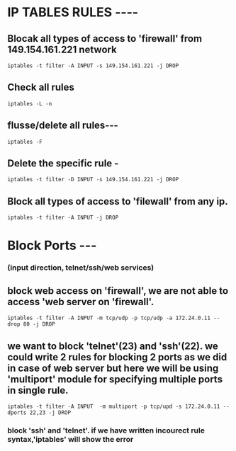 # IP TABLES RULES ----

## Blocak all types of access to 'firewall' from 149.154.161.221 network 
```
iptables -t filter -A INPUT -s 149.154.161.221 -j DROP
```

## Check all rules 
```
iptables -L -n
```

## flusse/delete all rules---
```
iptables -F 
```

## Delete the specific rule -
```
iptables -t filter -D INPUT -s 149.154.161.221 -j DROP 
```

## Block all types of access to 'filewall' from any ip. 
```
iptables -t filter -A INPUT -j DROP 
```

# Block Ports ---
### (input direction, telnet/ssh/web services)

## block web access on 'firewall', we are not able to access 'web server on 'firewall'.
```
iptables -t filter -A INPUT -m tcp/udp -p tcp/udp -a 172.24.0.11 --drop 80 -j DROP
```

## we want to block 'telnet'(23) and 'ssh'(22). we could write 2 rules for blocking 2 ports as we did in case of web server but here we will be using 'multiport' module for specifying multiple ports in single rule.
```
iptables -t filter -A INPUT  -m multiport -p tcp/upd -s 172.24.0.11 --dports 22,23 -j DROP 
```
### block 'ssh' and 'telnet'. if we have written incourect rule syntax,'iptables' will show the error
 
